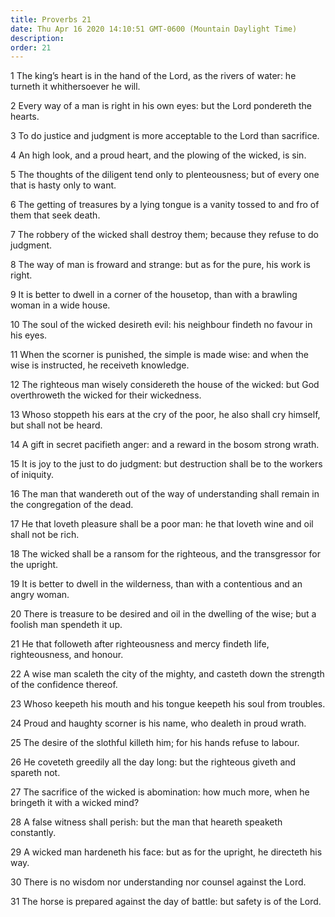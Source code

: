 ```yaml
---
title: Proverbs 21
date: Thu Apr 16 2020 14:10:51 GMT-0600 (Mountain Daylight Time)
description: 
order: 21
---
```


<p>
  1 The king&#x2019;s heart is in the hand of the Lord, as the rivers of water:
  he turneth it whithersoever he will.
</p>
<p>
  2 Every way of a man is right in his own eyes: but the Lord pondereth the
  hearts.
</p>
<p>
  3 To do justice and judgment is more acceptable to the Lord than sacrifice.
</p>
<p>4 An high look, and a proud heart, and the plowing of the wicked, is sin.</p>
<p>
  5 The thoughts of the diligent tend only to plenteousness; but of every one
  that is hasty only to want.
</p>
<p>
  6 The getting of treasures by a lying tongue is a vanity tossed to and fro of
  them that seek death.
</p>
<p>
  7 The robbery of the wicked shall destroy them; because they refuse to do
  judgment.
</p>
<p>
  8 The way of man is froward and strange: but as for the pure, his work is
  right.
</p>
<p>
  9 It is better to dwell in a corner of the housetop, than with a brawling
  woman in a wide house.
</p>
<p>
  10 The soul of the wicked desireth evil: his neighbour findeth no favour in
  his eyes.
</p>
<p>
  11 When the scorner is punished, the simple is made wise: and when the wise is
  instructed, he receiveth knowledge.
</p>
<p>
  12 The righteous man wisely considereth the house of the wicked: but God
  overthroweth the wicked for their wickedness.
</p>
<p>
  13 Whoso stoppeth his ears at the cry of the poor, he also shall cry himself,
  but shall not be heard.
</p>
<p>
  14 A gift in secret pacifieth anger: and a reward in the bosom strong wrath.
</p>
<p>
  15 It is joy to the just to do judgment: but destruction shall be to the
  workers of iniquity.
</p>
<p>
  16 The man that wandereth out of the way of understanding shall remain in the
  congregation of the dead.
</p>
<p>
  17 He that loveth pleasure shall be a poor man: he that loveth wine and oil
  shall not be rich.
</p>
<p>
  18 The wicked shall be a ransom for the righteous, and the transgressor for
  the upright.
</p>
<span></span>
<p>
  19 It is better to dwell in the wilderness, than with a contentious and an
  angry woman.
</p>
<p>
  20 There is treasure to be desired and oil in the dwelling of the wise; but a
  foolish man spendeth it up.
</p>
<p>
  21 He that followeth after righteousness and mercy findeth life,
  righteousness, and honour.
</p>
<p>
  22 A wise man scaleth the city of the mighty, and casteth down the strength of
  the confidence thereof.
</p>
<p>23 Whoso keepeth his mouth and his tongue keepeth his soul from troubles.</p>
<p>24 Proud and haughty scorner is his name, who dealeth in proud wrath.</p>
<p>
  25 The desire of the slothful killeth him; for his hands refuse to labour.
</p>
<p>
  26 He coveteth greedily all the day long: but the righteous giveth and spareth
  not.
</p>
<p>
  27 The sacrifice of the wicked is abomination: how much more, when he bringeth
  it with a wicked mind?
</p>
<p>
  28 A false witness shall perish: but the man that heareth speaketh constantly.
</p>
<p>
  29 A wicked man hardeneth his face: but as for the upright, he directeth his
  way.
</p>
<p>30 There is no wisdom nor understanding nor counsel against the Lord.</p>
<p>
  31 The horse is prepared against the day of battle: but safety is of the Lord.
</p>

